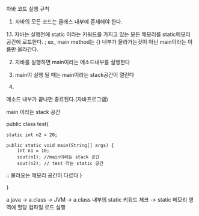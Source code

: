 자바 코드 실행 규칙

1. 자바의 모든 코드는 클래스 내부에 존재해야 한다.

1.1. 자바는 실행전에 static 이라는 키워드를 가지고 있는 모든 메모리를 static메모리 공간에
로드한다.
; ex_ main method는 {} 내부가 올라가는것이 아닌 main이라는 이름만 올라간다.

2. 자바를 실행하면 main이라는 메소드내부를 실행한다

3. main이 실행 될 때는 main이라는 stack공간이 열린다

4.

메소드 내부가 끝나면 종료된다.(자바프로그램)

main 이라는 stack 공간


public class test{

	static int n2 = 20;

	public static void main(String[] args) {
		int n1 = 10;
		sout(n1); //main이라는 stack 공간
		sout(n2); // test 라는 static 공간
:: 불러오는 메모리 공간이 다르다
}

}



a.java -> a.class -> JVM -> a.class 내부의 static 키워드 체크 -> static 메모리 영역에 할당 
      컴파일      로드     실행
